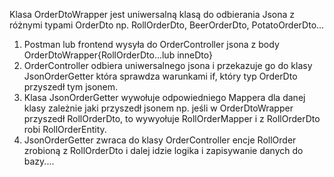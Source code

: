 Klasa OrderDtoWrapper jest uniwersalną klasą do odbierania Jsona z różnymi typami OrderDto np. RollOrderDto, BeerOrderDto, PotatoOrderDto...

1) Postman lub frontend wysyła do OrderController jsona z body OrderDtoWrapper{RollOrderDto...lub inneDto}
2) OrderController odbiera uniwersalnego jsona i przekazuje go do klasy JsonOrderGetter która sprawdza warunkami if, który typ OrderDto przyszedł tym jsonem.
3) Klasa JsonOrderGetter wywołuje odpowiedniego Mappera dla danej klasy zależnie jaki przyszedł jsonem np. jeśli w OrderDtoWrapper przyszedł RollOrderDto, to wywyołuje RollOrderMapper i z RollOrderDto robi RollOrderEntity.
4) JsonOrderGetter zwraca do klasy OrderController encje RollOrder zrobioną z RollOrderDto i dalej idzie logika i zapisywanie danych do bazy....
